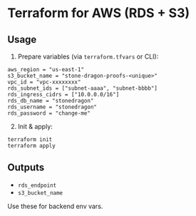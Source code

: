 # Terraform for AWS (RDS + S3)

## Usage

1. Prepare variables (via `terraform.tfvars` or CLI):

```
aws_region = "us-east-1"
s3_bucket_name = "stone-dragon-proofs-<unique>"
vpc_id = "vpc-xxxxxxxx"
rds_subnet_ids = ["subnet-aaaa", "subnet-bbbb"]
rds_ingress_cidrs = ["10.0.0.0/16"]
rds_db_name = "stonedragon"
rds_username = "stonedragon"
rds_password = "change-me"
```

2. Init & apply:

```
terraform init
terraform apply
```

## Outputs

- `rds_endpoint`
- `s3_bucket_name`

Use these for backend env vars.



